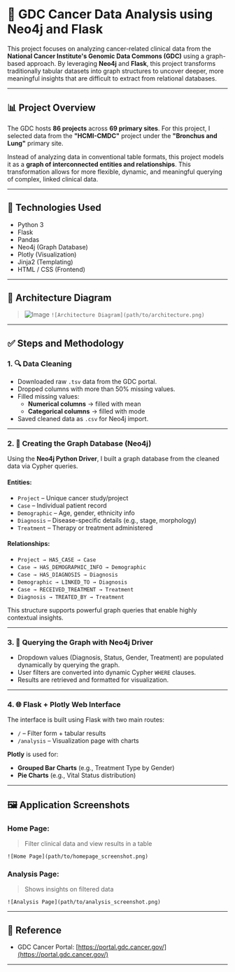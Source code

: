 # 🧪 GDC Cancer Data Analysis using Neo4j and Flask

This project focuses on analyzing cancer-related clinical data from the **National Cancer Institute's Genomic Data Commons (GDC)** using a graph-based approach. By leveraging **Neo4j** and **Flask**, this project transforms traditionally tabular datasets into graph structures to uncover deeper, more meaningful insights that are difficult to extract from relational databases.

---

## 📊 Project Overview

The GDC hosts **86 projects** across **69 primary sites**. For this project, I selected data from the **"HCMI-CMDC"** project under the **"Bronchus and Lung"** primary site.

Instead of analyzing data in conventional table formats, this project models it as a **graph of interconnected entities and relationships**. This transformation allows for more flexible, dynamic, and meaningful querying of complex, linked clinical data.

---

## 🚀 Technologies Used

- Python 3
- Flask
- Pandas
- Neo4j (Graph Database)
- Plotly (Visualization)
- Jinja2 (Templating)
- HTML / CSS (Frontend)

---

## 🧰 Architecture Diagram

> ![Image](https://github.com/user-attachments/assets/39f1781b-c085-4287-bf2e-8f43e9a9a6b1)
> `![Architecture Diagram](path/to/architecture.png)`

---

## ✅ Steps and Methodology

### 1. 🔍 Data Cleaning

- Downloaded raw `.tsv` data from the GDC portal.
- Dropped columns with more than 50% missing values.
- Filled missing values:
  - **Numerical columns** → filled with mean
  - **Categorical columns** → filled with mode
- Saved cleaned data as `.csv` for Neo4j import.

---

### 2. 🧠 Creating the Graph Database (Neo4j)

Using the **Neo4j Python Driver**, I built a graph database from the cleaned data via Cypher queries.

#### **Entities**:
- `Project` – Unique cancer study/project
- `Case` – Individual patient record
- `Demographic` – Age, gender, ethnicity info
- `Diagnosis` – Disease-specific details (e.g., stage, morphology)
- `Treatment` – Therapy or treatment administered

#### **Relationships**:
- `Project → HAS_CASE → Case`
- `Case → HAS_DEMOGRAPHIC_INFO → Demographic`
- `Case → HAS_DIAGNOSIS → Diagnosis`
- `Demographic → LINKED_TO → Diagnosis`
- `Case → RECEIVED_TREATMENT → Treatment`
- `Diagnosis → TREATED_BY → Treatment`

This structure supports powerful graph queries that enable highly contextual insights.

---

### 3. 🔎 Querying the Graph with Neo4j Driver

- Dropdown values (Diagnosis, Status, Gender, Treatment) are populated dynamically by querying the graph.
- User filters are converted into dynamic Cypher `WHERE` clauses.
- Results are retrieved and formatted for visualization.

---

### 4. 🌐 Flask + Plotly Web Interface

The interface is built using Flask with two main routes:

- `/` – Filter form + tabular results
- `/analysis` – Visualization page with charts

**Plotly** is used for:
- **Grouped Bar Charts** (e.g., Treatment Type by Gender)
- **Pie Charts** (e.g., Vital Status distribution)

---

## 🖼️ Application Screenshots

### Home Page:
> Filter clinical data and view results in a table

`![Home Page](path/to/homepage_screenshot.png)`

### Analysis Page:
> Shows insights on filtered data

`![Analysis Page](path/to/analysis_screenshot.png)`

---

## 📙 Reference

- GDC Cancer Portal: [https://portal.gdc.cancer.gov/](https://portal.gdc.cancer.gov/)

---
